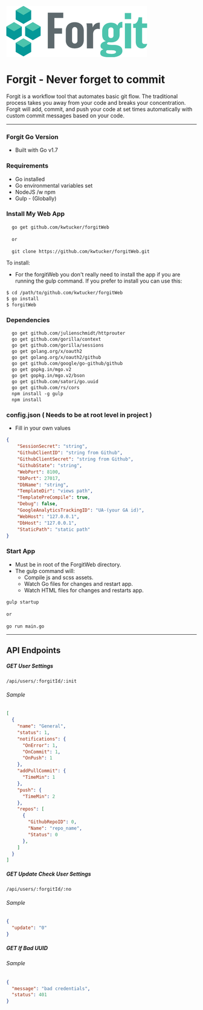 ![forgit logo](/forgit_md_logo.png)

# Forgit - Never forget to commit
Forgit is a workflow tool that automates basic git flow. The traditional process takes you away from your code and breaks your concentration. Forgit will add, commit, and push your code at set times automatically with custom commit messages based on your code.
***

### Forgit Go Version
* Built with Go v1.7

### Requirements
* Go installed
* Go environmental variables set
* NodeJS /w npm
* Gulp - (Globally)

### Install My Web App
```
  go get github.com/kwtucker/forgitWeb

  or

  git clone https://github.com/kwtucker/forgitWeb.git
```

To install:
- For the forgitWeb you don't really need to install the app if you are running the gulp command. If you prefer to install you can use this:
```
$ cd /path/to/github.com/kwtucker/forgitWeb
$ go install
$ forgitWeb
```

### Dependencies
```
  go get github.com/julienschmidt/httprouter
  go get github.com/gorilla/context
  go get github.com/gorilla/sessions
  go get golang.org/x/oauth2
  go get golang.org/x/oauth2/github
  go get github.com/google/go-github/github
  go get gopkg.in/mgo.v2
  go get gopkg.in/mgo.v2/bson
  go get github.com/satori/go.uuid
  go get github.com/rs/cors
  npm install -g gulp
  npm install
```

### config.json ( Needs to be at root level in project )  
  * Fill in your own values
```json
{
    "SessionSecret": "string",
    "GithubClientID": "string from Github",
    "GithubClientSecret": "string from Github",
    "GithubState": "string",
    "WebPort": 8100,
    "DbPort": 27017,
    "DbName": "string",
    "TemplateDir": "views path",
    "TemplatePreCompile": true,
    "Debug": false,
    "GoogleAnalyticsTrackingID": "UA-(your GA id)",
    "WebHost": "127.0.0.1",
    "DbHost": "127.0.0.1",
    "StaticPath": "static path"
}
```

### Start App
- Must be in root of the ForgitWeb directory.
- The gulp command will:
  - Compile js and scss assets.
  - Watch Go files for changes and restart app.
  - Watch HTML files for changes and restarts app.
  
```
gulp startup

or

go run main.go

```

___

## API Endpoints

##### GET User Settings
```
/api/users/:forgitId/:init
```
###### Sample
```json
[
  {
    "name": "General",
    "status": 1,
    "notifications": {
      "OnError": 1,
      "OnCommit": 1,
      "OnPush": 1
    },
    "addPullCommit": {
      "TimeMin": 1
    },
    "push": {
      "TimeMin": 2
    },
    "repos": [
      {
        "GithubRepoID": 0,
        "Name": "repo_name",
        "Status": 0
      },
    ]
  }
]
```

##### GET Update Check User Settings

```
/api/users/:forgitId/:no
```

###### Sample
```json
{
  "update": "0"
}
```

##### GET If Bad UUID

###### Sample
```json
{
  "message": "bad credentials",
  "status": 401
}
```
